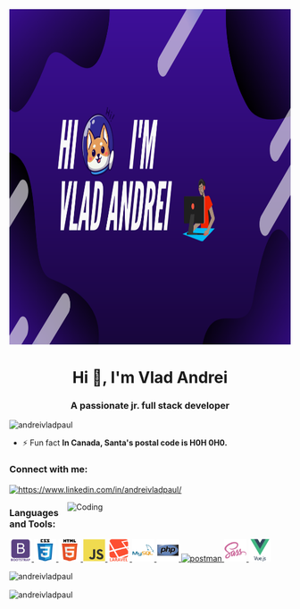 <img src="https://github.com/andreivladpaul/andreivladpaul/blob/main/github-profile.png" height=600 width="1000">

<h1 align="center">Hi 👋, I'm Vlad Andrei</h1>
<h3 align="center">A passionate jr. full stack developer</h3>

<p align="left"> <img src="https://komarev.com/ghpvc/?username=andreivladpaul&label=Profile%20views&color=0e75b6&style=flat" alt="andreivladpaul" /> </p>

- ⚡ Fun fact **In Canada, Santa's postal code is H0H 0H0.**

<h3 align="left">Connect with me:</h3>
<p align="left">
<a href="https://linkedin.com/in/https://www.linkedin.com/in/andreivladpaul/" target="blank"><img align="center" src="https://raw.githubusercontent.com/rahuldkjain/github-profile-readme-generator/master/src/images/icons/Social/linked-in-alt.svg" alt="https://www.linkedin.com/in/andreivladpaul/" height="30" width="40" /></a>
</p>

<img align="right" alt="Coding" width="400" src="https://miro.medium.com/max/1261/1*tGHAV9yItR_FISNYM7HGqQ.gif">

<h3 align="left">Languages and Tools:</h3>
<p align="left"> <a href="https://getbootstrap.com" target="_blank" rel="noreferrer"> <img src="https://raw.githubusercontent.com/devicons/devicon/master/icons/bootstrap/bootstrap-plain-wordmark.svg" alt="bootstrap" width="40" height="40"/> </a> <a href="https://www.w3schools.com/css/" target="_blank" rel="noreferrer"> <img src="https://raw.githubusercontent.com/devicons/devicon/master/icons/css3/css3-original-wordmark.svg" alt="css3" width="40" height="40"/> </a> <a href="https://www.w3.org/html/" target="_blank" rel="noreferrer"> <img src="https://raw.githubusercontent.com/devicons/devicon/master/icons/html5/html5-original-wordmark.svg" alt="html5" width="40" height="40"/> </a> <a href="https://developer.mozilla.org/en-US/docs/Web/JavaScript" target="_blank" rel="noreferrer"> <img src="https://raw.githubusercontent.com/devicons/devicon/master/icons/javascript/javascript-original.svg" alt="javascript" width="40" height="40"/> </a> <a href="https://laravel.com/" target="_blank" rel="noreferrer"> <img src="https://raw.githubusercontent.com/devicons/devicon/master/icons/laravel/laravel-plain-wordmark.svg" alt="laravel" width="40" height="40"/> </a> <a href="https://www.mysql.com/" target="_blank" rel="noreferrer"> <img src="https://raw.githubusercontent.com/devicons/devicon/master/icons/mysql/mysql-original-wordmark.svg" alt="mysql" width="40" height="40"/> </a> <a href="https://www.php.net" target="_blank" rel="noreferrer"> <img src="https://raw.githubusercontent.com/devicons/devicon/master/icons/php/php-original.svg" alt="php" width="40" height="40"/> </a> <a href="https://postman.com" target="_blank" rel="noreferrer"> <img src="https://www.vectorlogo.zone/logos/getpostman/getpostman-icon.svg" alt="postman" width="40" height="40"/> </a> <a href="https://sass-lang.com" target="_blank" rel="noreferrer"> <img src="https://raw.githubusercontent.com/devicons/devicon/master/icons/sass/sass-original.svg" alt="sass" width="40" height="40"/> </a> <a href="https://vuejs.org/" target="_blank" rel="noreferrer"> <img src="https://raw.githubusercontent.com/devicons/devicon/master/icons/vuejs/vuejs-original-wordmark.svg" alt="vuejs" width="40" height="40"/> </a> </p>

<p><img align="center" src="https://github-readme-stats.vercel.app/api/top-langs?username=andreivladpaul&show_icons=true&locale=en&layout=compact" alt="andreivladpaul" /></p>

<p><img align="center" src="https://github-readme-streak-stats.herokuapp.com/?user=andreivladpaul&" alt="andreivladpaul" /></p>

